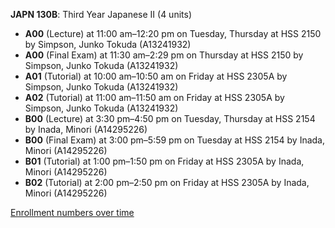 **JAPN 130B**: Third Year Japanese II (4 units)

- **A00** (Lecture) at 11:00 am–12:20 pm on Tuesday, Thursday at HSS 2150 by Simpson, Junko Tokuda (A13241932)
- **A00** (Final Exam) at 11:30 am–2:29 pm on Thursday at HSS 2150 by Simpson, Junko Tokuda (A13241932)
- **A01** (Tutorial) at 10:00 am–10:50 am on Friday at HSS 2305A by Simpson, Junko Tokuda (A13241932)
- **A02** (Tutorial) at 11:00 am–11:50 am on Friday at HSS 2305A by Simpson, Junko Tokuda (A13241932)
- **B00** (Lecture) at 3:30 pm–4:50 pm on Tuesday, Thursday at HSS 2154 by Inada, Minori (A14295226)
- **B00** (Final Exam) at 3:00 pm–5:59 pm on Tuesday at HSS 2154 by Inada, Minori (A14295226)
- **B01** (Tutorial) at 1:00 pm–1:50 pm on Friday at HSS 2305A by Inada, Minori (A14295226)
- **B02** (Tutorial) at 2:00 pm–2:50 pm on Friday at HSS 2305A by Inada, Minori (A14295226)

[Enrollment numbers over time](./JAPN130B.tsv)
